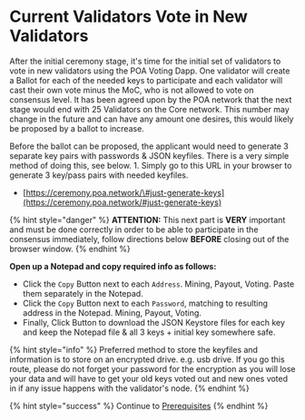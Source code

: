 # Current Validators Vote in New Validators

After the initial ceremony stage, it's time for the initial set of validators to vote in new validators using the POA Voting Dapp. One validator will create a Ballot for each of the needed keys to participate and each validator will cast their own vote minus the MoC, who is not allowed to vote on consensus level. It has been agreed upon by the POA network that the next stage would end with 25 Validators on the Core network. This number may change in the future and can have any amount one desires, this would likely be proposed by a ballot to increase.

Before the ballot can be proposed, the applicant would need to generate 3 separate key pairs with passwords & JSON keyfiles. There is a very simple method of doing this, see below. 1. Simply go to this URL in your browser to generate 3 key/pass pairs with needed keyfiles.

* [https://ceremony.poa.network/\#just-generate-keys](https://ceremony.poa.network/#just-generate-keys)

{% hint style="danger" %}
**ATTENTION:** This next part is **VERY** important and must be done correctly in order to be able to participate in the consensus immediately, follow directions below **BEFORE** closing out of the browser window. 
{% endhint %}

**Open up a Notepad and copy required info as follows:**

* Click the `Copy` Button next to each `Address`. Mining, Payout, Voting. Paste them separately in the Notepad.
* Click the `Copy` Button next to each `Password`, matching to resulting address in the Notepad. Mining, Payout, Voting.
* Finally, Click Button to download the JSON Keystore files for each key and keep the Notepad file & all 3 keys + initial key somewhere safe.

{% hint style="info" %}
Preferred method to store the keyfiles and information is to store on an encrypted drive. e.g. usb drive. If you go this route, please do not forget your password for the encryption as you will lose your data and will have to get your old keys voted out and new ones voted in if any issue happens with the validator's node.
{% endhint %}

{% hint style="success" %}
Continue to [Prerequisites](validator-node-setup-prerequisites.md)
{% endhint %}



